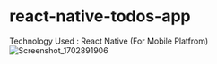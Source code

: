 # react-native-todos-app
Technology Used :  React Native (For Mobile Platfrom)
![Screenshot_1702891906](https://github.com/asifhossain2k20/react-native-todos-app/assets/59142263/7b269a60-465b-427b-a99a-689030081870)
